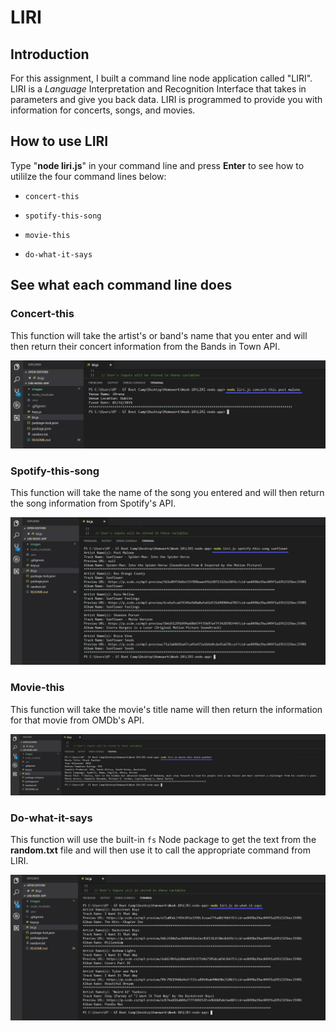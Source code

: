 # LIRI

## Introduction
For this assignment, I built a command line node application called "LIRI".  LIRI is a _Language_ Interpretation and Recognition Interface that takes in parameters and give you back data.  LIRI is programmed to provide you with information for concerts, songs, and movies.

## How to use LIRI
Type "**node liri.js**" in your command line and press **Enter** to see how to utililze the four command lines below:

   * `concert-this`

   * `spotify-this-song`

   * `movie-this`

   * `do-what-it-says`

## See what each command line does

### Concert-this
This function will take the artist's or band's name that you enter and will then return their concert information from the Bands in Town API.

![Image of concert-this](images/concert-this.jpg)

### Spotify-this-song
This function will take the name of the song you entered and will then return the song information from Spotify's API.

![Image of spotify-this-song](images/spotify-this-song.jpg)

### Movie-this
This function will take the movie's title name will then return the information for that movie from OMDb's API.

![Image of movie-this](images/movie-this.jpg)

### Do-what-it-says
This function will use the built-in `fs` Node package to get the text from the **random.txt** file and will then use it to call the appropriate command from LIRI.

![Image of do-what-it-says](images/do-what-it-says.jpg)